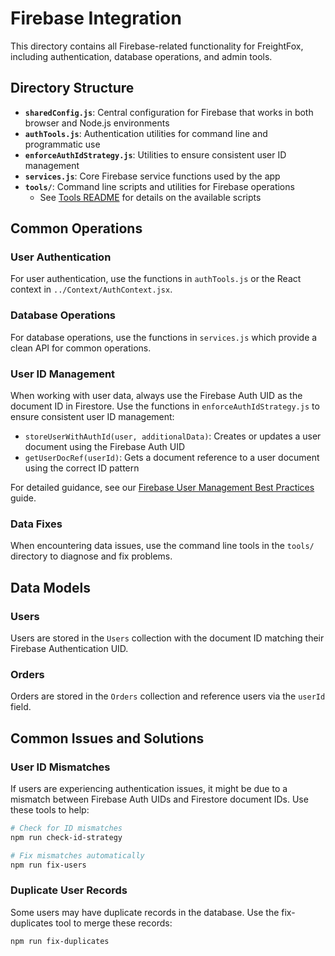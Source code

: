 # Firebase Integration

This directory contains all Firebase-related functionality for FreightFox, including authentication, database operations, and admin tools.

## Directory Structure

- **`sharedConfig.js`**: Central configuration for Firebase that works in both browser and Node.js environments
- **`authTools.js`**: Authentication utilities for command line and programmatic use
- **`enforceAuthIdStrategy.js`**: Utilities to ensure consistent user ID management
- **`services.js`**: Core Firebase service functions used by the app
- **`tools/`**: Command line scripts and utilities for Firebase operations
  - See [Tools README](tools/README.md) for details on the available scripts

## Common Operations

### User Authentication

For user authentication, use the functions in `authTools.js` or the React context in `../Context/AuthContext.jsx`.

### Database Operations

For database operations, use the functions in `services.js` which provide a clean API for common operations.

### User ID Management

When working with user data, always use the Firebase Auth UID as the document ID in Firestore. Use the functions in `enforceAuthIdStrategy.js` to ensure consistent user ID management:

- `storeUserWithAuthId(user, additionalData)`: Creates or updates a user document using the Firebase Auth UID
- `getUserDocRef(userId)`: Gets a document reference to a user document using the correct ID pattern

For detailed guidance, see our [Firebase User Management Best Practices](docs/FirebaseUserManagement.md) guide.

### Data Fixes

When encountering data issues, use the command line tools in the `tools/` directory to diagnose and fix problems.

## Data Models

### Users

Users are stored in the `Users` collection with the document ID matching their Firebase Authentication UID.

### Orders

Orders are stored in the `Orders` collection and reference users via the `userId` field.

## Common Issues and Solutions

### User ID Mismatches

If users are experiencing authentication issues, it might be due to a mismatch between Firebase Auth UIDs and Firestore document IDs. Use these tools to help:

```bash
# Check for ID mismatches
npm run check-id-strategy

# Fix mismatches automatically
npm run fix-users
```

### Duplicate User Records

Some users may have duplicate records in the database. Use the fix-duplicates tool to merge these records:

```bash
npm run fix-duplicates
```
